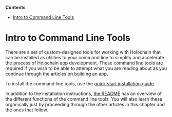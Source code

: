 <!-- START doctoc generated TOC please keep comment here to allow auto update -->
<!-- DON'T EDIT THIS SECTION, INSTEAD RE-RUN doctoc TO UPDATE -->
**Contents**

- [Intro to Command Line Tools](#intro-to-command-line-tools)

<!-- END doctoc generated TOC please keep comment here to allow auto update -->

# Intro to Command Line Tools

There are a set of custom-designed tools for working with Holochain that can be installed as utilities to your command line to simplify and accelerate the process of Holochain app development. These command line tools are required if you wish to be able to attempt what you are reading about as you continue through the articles on building an app.

To install the command line tools, use the [quick start installation guide](https://developer.holochain.org/start.html).

In addition to the installation instructions, [the README](https://github.com/holochain/holochain-rust/tree/v0.0.4/cli#usage) has an overview of the different functions of the command line tools. You will also learn these organically just by proceeding through the other articles in this chapter and the ones that follow.
